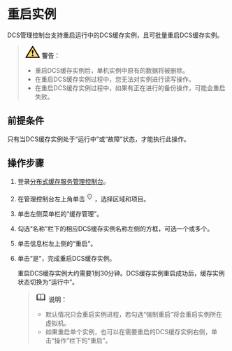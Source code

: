 # 重启实例<a name="ZH-CN_TOPIC_0148195344"></a>

DCS管理控制台支持重启运行中的DCS缓存实例，且可批量重启DCS缓存实例。

>![](public_sys-resources/icon-warning.gif) **警告：** 
>-   重启DCS缓存实例后，单机实例中原有的数据将被删除。
>-   在重启DCS缓存实例过程中，您无法对实例进行读写操作。
>-   在重启DCS缓存实例过程中，如果有正在进行的备份操作，可能会重启失败。

## 前提条件<a name="section46727122"></a>

只有当DCS缓存实例处于“运行中”或“故障”状态，才能执行此操作。

## 操作步骤<a name="section17890920"></a>

1.  登录[分布式缓存服务管理控制台](https://console.huaweicloud.com/dcs)。
2.  在管理控制台左上角单击![](figures/icon-region.png)，选择区域和项目。
3.  单击左侧菜单栏的“缓存管理”。
4.  勾选“名称”栏下的相应DCS缓存实例名称左侧的方框，可选一个或多个。
5.  单击信息栏左上侧的“重启”。
6.  单击“是”，完成重启DCS缓存实例。

    重启DCS缓存实例大约需要1到30分钟。DCS缓存实例重启成功后，缓存实例状态切换为“运行中”。

    >![](public_sys-resources/icon-note.gif) **说明：** 
    >-   默认情况只会重启实例进程，若勾选“强制重启”将会重启实例所在虚拟机。
    >-   如果重启单个实例，也可以在需要重启的DCS缓存实例右侧，单击“操作”栏下的“重启”。


